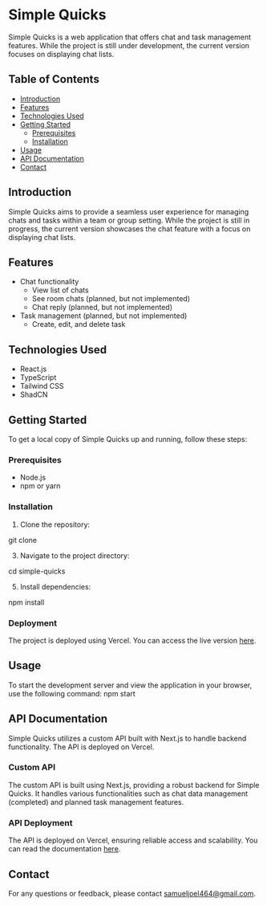 # Simple Quicks

Simple Quicks is a web application that offers chat and task management features. While the project is still under development, the current version focuses on displaying chat lists.

## Table of Contents

- [Introduction](#introduction)
- [Features](#features)
- [Technologies Used](#technologies-used)
- [Getting Started](#getting-started)
  - [Prerequisites](#prerequisites)
  - [Installation](#installation)
- [Usage](#usage)
- [API Documentation](#api-documentation)
- [Contact](#contact)

## Introduction

Simple Quicks aims to provide a seamless user experience for managing chats and tasks within a team or group setting. While the project is still in progress, the current version showcases the chat feature with a focus on displaying chat lists.

## Features

- Chat functionality
  - View list of chats
  - See room chats (planned, but not implemented)
  - Chat reply (planned, but not implemented)
- Task management (planned, but not implemented)
  - Create, edit, and delete task

## Technologies Used

- React.js
- TypeScript
- Tailwind CSS
- ShadCN

## Getting Started

To get a local copy of Simple Quicks up and running, follow these steps:

### Prerequisites

- Node.js
- npm or yarn

### Installation

1. Clone the repository:

git clone 

3. Navigate to the project directory:
   
cd simple-quicks

5. Install dependencies:
   
npm install
  
### Deployment

The project is deployed using Vercel. You can access the live version [here](https://simpul-tech-samuel-joel.vercel.app/). 
  
## Usage

To start the development server and view the application in your browser, use the following command:
npm start

## API Documentation

Simple Quicks utilizes a custom API built with Next.js to handle backend functionality. The API is deployed on Vercel.

### Custom API

The custom API is built using Next.js, providing a robust backend for Simple Quicks. It handles various functionalities such as chat data management (completed) and planned task management features.

### API Deployment

The API is deployed on Vercel, ensuring reliable access and scalability. You can read the documentation [here](https://github.com/LemKimia/Samuel_Simple_Quicks).


## Contact

For any questions or feedback, please contact [samueljoel464@gmail.com](samueljoel464@gmail.com).
